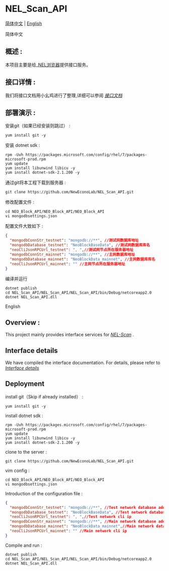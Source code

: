 # NEL_Scan_API
[简体中文](#zh) |    [English](#en) 

<a name="zh">简体中文</a>
## 概述 :
本项目主要是给_[NEL浏览器](https://scan.nel.group/)提供接口服务。

## 接口详情 :
我们将接口文档用小幺鸡进行了整理,详细可以参阅 _[接口文档](http://www.xiaoyaoji.cn/doc/2veptPpn9o/edit)_

## 部署演示 :

安装git（如果已经安装则跳过） :
```
yum install git -y
```

安装 dotnet sdk :
```
rpm -Uvh https://packages.microsoft.com/config/rhel/7/packages-microsoft-prod.rpm
yum update
yum install libunwind libicu -y
yum install dotnet-sdk-2.1.200 -y
```

通过git将本工程下载到服务器 :
```
git clone https://github.com/NewEconoLab/NEL_Scan_API.git
```

修改配置文件 :
```
cd NEO_Block_API/NEO_Block_API/NEO_Block_API
vi mongodbsettings.json
```
配置文件大致如下 :
```json
{
  "mongodbConnStr_testnet": "mongodb://**", //测试网数据库地址
  "mongodbDatabase_testnet": "NeoBlockBaseData", //测试网数据库库名
  "neoCliJsonRPCUrl_testnet": ", ",//测试网节点所在服务器地址
  "mongodbConnStr_mainnet": "mongodb://**", //主网数据库地址
  "mongodbDatabase_mainnet": "NeoBlockData_mainnet", //主网数据库库名
  "neoCliJsonRPCUrl_mainnet": "" //主网节点所在服务器地址
}
```

编译并运行
```
dotnet publish
cd NEL_Scan_API/NEL_Scan_API/NEL_Scan_API/bin/Debug/netcoreapp2.0
dotnet NEL_Scan_API.dll
```


<a name="en">English</a>
## Overview :
This project mainly provides interface services for _[NEL-Scan](https://scan.nel.group/)_ .

## Interface details
We have compiled the interface documentation. For details, please refer to _[Interface details](http://www.xiaoyaoji.cn/doc/2veptPpn9o/edit)_

## Deployment

install git（Skip if already installed） :
```
yum install git -y
```

install dotnet sdk :
```
rpm -Uvh https://packages.microsoft.com/config/rhel/7/packages-microsoft-prod.rpm
yum update
yum install libunwind libicu -y
yum install dotnet-sdk-2.1.200 -y
```

clone to the server :
```
git clone https://github.com/NewEconoLab/NEL_Scan_API.git
```

vim config :
```
cd NEO_Block_API/NEO_Block_API/NEO_Block_API
vi mongodbsettings.json
```
Introduction of the configuration file :
```json
{
  "mongodbConnStr_testnet": "mongodb://**", //Test network database address
  "mongodbDatabase_testnet": "NeoBlockBaseData", //Test network database name
  "neoCliJsonRPCUrl_testnet": ", ",//Test network cli ip
  "mongodbConnStr_mainnet": "mongodb://**", //Main network database address
  "mongodbDatabase_mainnet": "NeoBlockData_mainnet",//Main network database name
  "neoCliJsonRPCUrl_mainnet": "" //Main network cli ip
}
```

Compile and run :
```
dotnet publish
cd NEL_Scan_API/NEL_Scan_API/NEL_Scan_API/bin/Debug/netcoreapp2.0
dotnet NEL_Scan_API.dll
```
